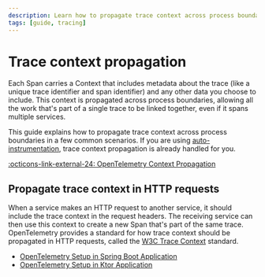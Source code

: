 ```yaml
---
description: Learn how to propagate trace context across process boundaries in a few common scenarios.
tags: [guide, tracing]
---
```

# Trace context propagation

Each Span carries a Context that includes metadata about the trace (like a unique trace identifier and span identifier) and any other data you choose to include. This context is propagated across process boundaries, allowing all the work that's part of a single trace to be linked together, even if it spans multiple services.

This guide explains how to propagate trace context across process boundaries in a few common scenarios. If you are using [auto-instrumentation](../auto-instrumentation.md), trace context propagation is already handled for you.

[:octicons-link-external-24: OpenTelemetry Context Propagation](https://opentelemetry.io/docs/concepts/context-propagation/)

## Propagate trace context in HTTP requests

When a service makes an HTTP request to another service, it should include the trace context in the request headers. The receiving service can then use this context to create a new Span that's part of the same trace. OpenTelemetry provides a standard for how trace context should be propagated in HTTP requests, called the [W3C Trace Context](https://www.w3.org/TR/trace-context/) standard.

* [OpenTelemetry Setup in Spring Boot Application](https://opentelemetry.io/docs/languages/java/automatic/spring-boot)
* [OpenTelemetry Setup in Ktor Application](https://github.com/open-telemetry/opentelemetry-java-instrumentation/tree/main/instrumentation/ktor/ktor-2.0/library)